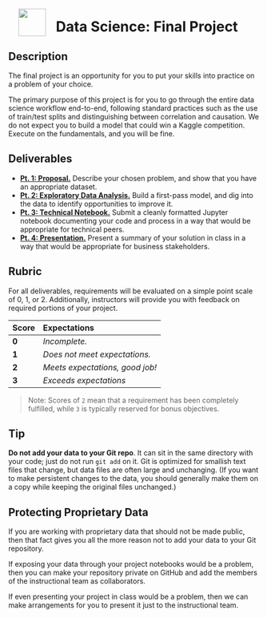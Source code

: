<img src="http://imgur.com/1ZcRyrc.png" style="float: left; margin: 20px; height: 55px">

# Data Science: Final Project

## Description

The final project is an opportunity for you to put your skills into practice on a problem of your choice.

The primary purpose of this project is for you to go through the entire data science workflow end-to-end, following standard practices such as the use of train/test splits and distinguishing between correlation and causation. We do not expect you to build a model that could win a Kaggle competition. Execute on the fundamentals, and you will be fine.

## Deliverables

- **[Pt. 1: Proposal.](./pt1.md)** Describe your chosen problem, and show that you have an appropriate dataset.
- **[Pt. 2: Exploratory Data Analysis.](./pt2.md)** Build a first-pass model, and dig into the data to identify opportunities to improve it.
- **[Pt. 3: Technical Notebook.](./pt3.md)** Submit a cleanly formatted Jupyter notebook documenting your code and process in a way that would be appropriate for technical peers.
- **[Pt. 4: Presentation.](./pt4.md)** Present a summary of your solution in class in a way that would be appropriate for business stakeholders.

## Rubric

For all deliverables, requirements will be evaluated on a simple point scale of 0, 1, or 2. Additionally, instructors will provide you with feedback on required portions of your project.

Score | Expectations
:--- | :---
**0** | _Incomplete._
**1** | _Does not meet expectations._
**2** | _Meets expectations, good job!_
**3** | _Exceeds expectations_

> Note: Scores of `2` mean that a requirement has been completely fulfilled, while `3` is typically reserved for bonus objectives.

## Tip

**Do not add your data to your Git repo**. It can sit in the same directory with your code; just do not run `git add` on it. Git is optimized for smallish text files that change, but data files are often large and unchanging. (If you want to make persistent changes to the data, you should generally make them on a copy while keeping the original files unchanged.)

## Protecting Proprietary Data

If you are working with proprietary data that should not be made public, then that fact gives you all the more reason not to add your data to your Git repository.

If exposing your data through your project notebooks would be a problem, then you can make your repository private on GitHub and add the members of the instructional team as collaborators.

If even presenting your project in class would be a problem, then we can make arrangements for you to present it just to the instructional team.
